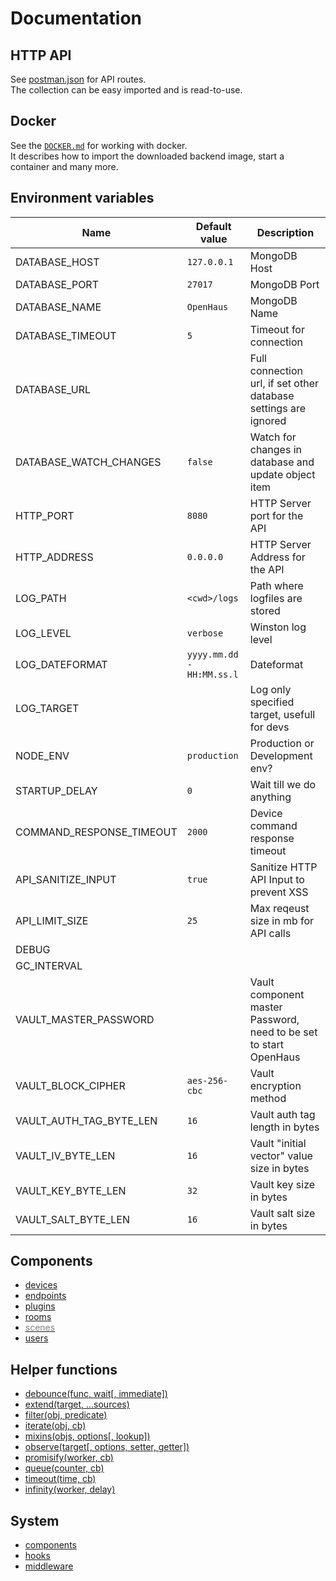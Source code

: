 # Documentation


## HTTP API
See [postman.json](../postman.json) for API routes.<br />
The collection can be easy imported and is read-to-use.

## Docker
See the [`DOCKER.md`](./DOCKER.md) for working with docker.<br />
It describes how to import the downloaded backend image, start a container and many more.


## Environment variables
| Name                     | Default value             | Description                                                       |
| ------------------------ | ------------------------- | ----------------------------------------------------------------- |
| DATABASE_HOST            | `127.0.0.1`               | MongoDB Host                                                      |
| DATABASE_PORT            | `27017`                   | MongoDB Port                                                      |
| DATABASE_NAME            | `OpenHaus`                | MongoDB Name                                                      |
| DATABASE_TIMEOUT         | `5`                       | Timeout for connection                                            |
| DATABASE_URL             |                           | Full connection url, if set other database settings are ignored   |
| DATABASE_WATCH_CHANGES   | `false`                   | Watch for changes in database and update object item              |
| HTTP_PORT                | `8080`                    | HTTP Server port for the API                                      |
| HTTP_ADDRESS             | `0.0.0.0`                 | HTTP Server Address for the API                                   |
| LOG_PATH                 | `<cwd>/logs`              | Path where logfiles are stored                                    |
| LOG_LEVEL                | `verbose`                 | Winston log level                                                 |
| LOG_DATEFORMAT           | `yyyy.mm.dd - HH:MM.ss.l` | Dateformat                                                        |
| LOG_TARGET               |                           | Log only specified target, usefull for devs                       |
| NODE_ENV                 | `production`              | Production or Development env?                                    |
| STARTUP_DELAY            | `0`                       | Wait till we do anything                                          |
| COMMAND_RESPONSE_TIMEOUT | `2000`                    | Device command response timeout                                   |
| API_SANITIZE_INPUT       | `true`                    | Sanitize HTTP API Input to prevent XSS                            |
| API_LIMIT_SIZE           | `25`                      | Max reqeust size in mb for API calls                              |
| DEBUG                    |                           |                                                                   |
| GC_INTERVAL              |                           |                                                                   |
| VAULT_MASTER_PASSWORD    |                           | Vault component master Password, need to be set to start OpenHaus |
| VAULT_BLOCK_CIPHER       | `aes-256-cbc`             | Vault encryption method                                           |
| VAULT_AUTH_TAG_BYTE_LEN  | `16`                      | Vault auth tag length in bytes                                    |
| VAULT_IV_BYTE_LEN        | `16`                      | Vault "initial vector" value size in bytes                        |
| VAULT_KEY_BYTE_LEN       | `32`                      | Vault key size in bytes                                           |
| VAULT_SALT_BYTE_LEN      | `16`                      | Vault salt size in bytes                                          |


## Components
- [devices](./components/devices.md)
- [endpoints](./components/endpoints.md)
- [plugins](./components/plugins.md)
- [rooms](./components/rooms.md)
- [<span style="color:gray">scenes</span>](./components/scenes.md)
- [users](./components/users.md)

## Helper functions
- [debounce(func, wait[, immediate])](./helper.md#debouncefunc-wait-immediate)
- [extend(target, ...sources)](./helper.md#extendtarget-sources)
- [filter(obj, predicate)](./helper.md#filterobj-predicate)
- [iterate(obj, cb)](./helper.md#iterateobj-cb)
- [mixins(objs, options[, lookup])](./helper.md#mixinsobjs-options-lookup)
- [observe(target[, options, setter, getter])](./helper.md#observetarget-options-setter-getter)
- [promisify(worker, cb)](./helper.md#promisifyworker-cb)
- [queue(counter, cb)](./helper.md#queuecounter-cb)
- [timeout(time, cb)](./helper.md#timeouttime-cb)
- [infinity(worker, delay)](./helper.md#infintyworker-delay)

## System
- [components](./system/components.md)
- [hooks](./system/hooks.md)
- [middleware](./system/middleware.md)